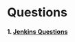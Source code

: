# Questions
#### 1. [Jenkins Questions](https://github.com/rongtian/Questions/blob/master/Jenkins/Jenkins_Questions.md)